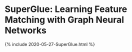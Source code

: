 # SuperGlue: Learning Feature Matching with Graph Neural Networks

{%  include 2020-05-27-SuperGlue.html    %}
